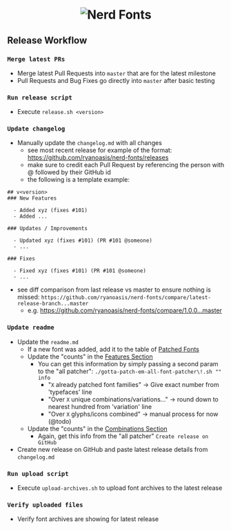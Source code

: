 <h1 align="center">
	<img src="https://raw.githubusercontent.com/ryanoasis/nerd-fonts/master/images/nerd-fonts-logo.png" alt="Nerd Fonts" />
</h1>

## Release Workflow

### `Merge latest PRs`
- Merge latest Pull Requests into `master` that are for the latest milestone
- Pull Requests and Bug Fixes go directly into `master` after basic testing
### `Run release script`
- Execute `release.sh <version>`
### `Update changelog`
- Manually update the `changelog.md` with all changes
  - see most recent release for example of the format: https://github.com/ryanoasis/nerd-fonts/releases
  - make sure to credit each Pull Request by referencing the person with @ followed by their GitHub id
  - the following is a template example:
```
## v<version>
### New Features

  - Added xyz (fixes #101)
  - Added ...

### Updates / Improvements

  - Updated xyz (fixes #101) (PR #101 @someone)
  - ...

### Fixes

  - Fixed xyz (fixes #101) (PR #101 @someone)
  - ...
```
- see diff comparison from last release vs master to ensure nothing is missed: `https://github.com/ryanoasis/nerd-fonts/compare/latest-release-branch...master`
  - e.g. https://github.com/ryanoasis/nerd-fonts/compare/1.0.0...master
### `Update readme`
- Update the `readme.md`
  - If a new font was added, add it to the table of [Patched Fonts][]
  * Update the "counts" in the [Features Section][]
    * You can get this information by simply passing a second param to the "all patcher": `./gotta-patch-em-all-font-patcher\!.sh "" info`
      * "`X` already patched font families" -> Give exact number from 'typefaces' line
      * "Over `X` unique combinations/variations..." -> round down to nearest hundred from 'variation' line
      * "Over `X` glyphs/icons combined" -> manual process for now (@todo)
  * Update the "counts" in the [Combinations Section][]
    * Again, get this info from the "all patcher"
`Create release on GitHub`
- Create new release on GitHub and paste latest release details from `changelog.md`
### `Run upload script`
- Execute `upload-archives.sh` to upload font archives to the latest release
### `Verify uploaded files`
- Verify font archives are showing for latest release


<!-- links -->

[pulls]: https://github.com/ryanoasis/nerd-fonts/pulls
[Features Section]: https://github.com/ryanoasis/nerd-fonts/blob/master/readme.md#features
[Combinations Section]: https://github.com/ryanoasis/nerd-fonts/blob/master/readme.md#combinations
[Patched Fonts]: https://github.com/ryanoasis/nerd-fonts/blob/master/readme.md#patched-fonts